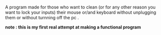 A program made for those who want to clean (or for any other reason you want to lock your inputs) their mouse or/and keyboard without unplugging them or without turnning off the pc .




**note : this is my first real attempt at making a functional program**
